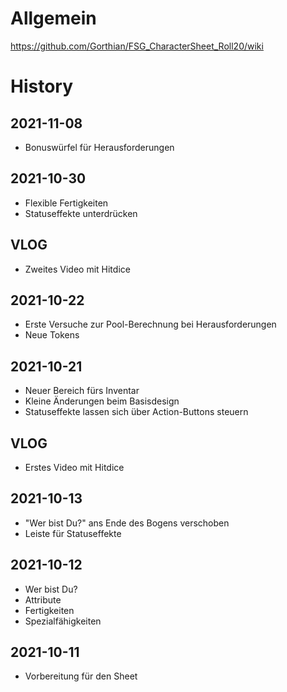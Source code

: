 # Allgemein
https://github.com/Gorthian/FSG_CharacterSheet_Roll20/wiki

# History

## 2021-11-08
- Bonuswürfel für Herausforderungen

## 2021-10-30
- Flexible Fertigkeiten
- Statuseffekte unterdrücken

## VLOG
- Zweites Video mit Hitdice

## 2021-10-22
- Erste Versuche zur Pool-Berechnung bei Herausforderungen
- Neue Tokens

## 2021-10-21
- Neuer Bereich fürs Inventar
- Kleine Änderungen beim Basisdesign
- Statuseffekte lassen sich über Action-Buttons steuern

## VLOG
- Erstes Video mit Hitdice

## 2021-10-13
- "Wer bist Du?" ans Ende des Bogens verschoben
- Leiste für Statuseffekte

## 2021-10-12
- Wer bist Du?
- Attribute
- Fertigkeiten
- Spezialfähigkeiten

## 2021-10-11
- Vorbereitung für den Sheet